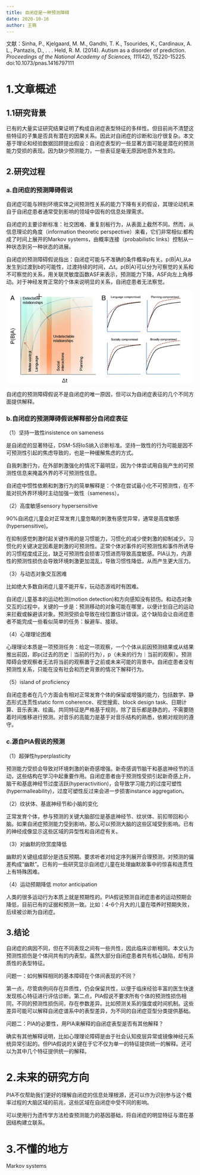 ```yaml
---
title: 自闭症是一种预测障碍
date: 2020-10-16
author: 王萌
---
```


文献：Sinha, P., Kjelgaard, M. M., Gandhi, T. K., Tsourides, K., Cardinaux, A. L., Pantazis, D., . . . Held, R. M. (2014). Autism as a disorder of prediction. *Proceedings of the National Academy of Sciences, 111*(42), 15220-15225. doi:10.1073/pnas.1416797111

# 1.文章概述
## 1.1研究背景

已有的大量实证研究结果证明了构成自闭症表型特征的多样性。但目前尚不清楚这些特征的子集是否具有潜在的因果关系。因此对自闭症的诊断和治疗很复杂。本文基于理论和经验数据回顾提出假设：自闭症表型的一些显著方面可能是潜在的预测能力受损的表现。因为缺少预测能力，一些表征是毫无原因地意外发生的。

## 2.研究过程

### a.自闭症的预测障碍假说

自闭症可能与辨别环境实体之间预测性关系的能力下降有关的假设，其理论动机来自于自闭症患者通常受到影响的领域中固有的信息处理需求。

自闭症的主要诊断标准：社交困难、重复刻板行为，从表面上截然不同。然而，从信息理论的角度（information theoretic perspective）来看，它们非常相似:都构成了时间上展开的Markov systems，由概率连接（probabilistic links）控制从一种状态到另一种状态的进展。

自闭症的预测障碍假说指出：自闭症可能与不准确的条件概率p有关。p(B|A),从a发生到过渡到b的可能性，过渡持续的时间，△t。p(B|A)可以分为可察觉的关系和不可察觉的关系，用关联灵敏度函数ASF来表示，预测能力下降，ASF向左上角移动。对于神经发育正常的个体来说明显的关系，自闭症患者无法察觉。


![](https://github.com/likanzhan/ReadThinkWrite/raw/master/Supporting_Information/2020-10-16-WM1-FIG-1.png)


自闭症的预测障碍假说不是自闭症的唯一原因，但可以为自闭症表征的几个不同方面提供解释。

### b.自闭症的预测障碍假说解释部分自闭症表征

（1）坚持一致性insistence on sameness

是自闭症的显著特征，DSM-5将IoS纳入诊断标准。坚持一致性的行为可能是因不可预测性引起的焦虑导致的，也是一种缓解焦虑的方式。

自我刺激行为，在外部刺激强化的情况下最明显，因为个体尝试用自我产生的可预测性信息来掩盖外界的不可预测性信息。

自闭症中惯性依赖和刺激行为的简单解释是：个体在尝试最小化不可预测性，在不能对抗外界环境时主动加强一致性（sameness）。

（2）高度敏感sensory hypersensitive

90%自闭症儿童会对正常发育儿童忽略的刺激有感觉异常，通常是高度敏感(hypersensitive)。

在抑制感觉刺激时起关键作用的是习惯能力，习惯化的减少使刺激的抑制减少。习惯化的关键决定因素是刺激的可预测性。正常个体对事件的可预测性和事件所诱导的习惯程度成正比，缺乏可预测性会损害习惯进而导致高度敏感。PIA认为，内源性的预测性损伤会导致环境刺激更加混乱，导致习惯性降低，从而产生更大压力。

（3）与动态对象交互困难

比如绝大多数自闭症儿童不能开车，玩动态游戏时有困难。

自闭症儿童基本的运动检测(motion detection)和方向感知没有损伤。和动态对象交互的过程中，关键的一步是：预测移动的对象可能在哪里，以便计划自己的运动来拦截或躲避该对象。预测受损会导致在线位置估计错误。这个缺陷会让自闭症患者不能完成一些看似简单的任务：躲避车、接球。


（4）心理理论困难

心理理论本质是一项预测任务：给定一项观察，一个个体从前因预测结果或从结果推出前因，即p(过去的历史｜当前的行为），p（未来的行为｜当前的观察）。预测障碍会使观察者无法将当前的观察置于之前或未来可能的背景中。自闭症患者没有预测性关系，只能在没有社会和历史背景的情况下解释行为。

（5）island of proficiency

自闭症患者在几个方面会有相对正常发育个体的保留或增强的能力，包括数学、静态形式连贯性static form coherence、视觉搜索、block design task、日期计算、音乐表演、绘画。共同特征是严格基于规则，除了音乐都是静态的，不需要随着时间推移进行预测。对音乐的高能力是基于对音乐结构的熟悉，依赖对规则的遵守。

### c.源自PIA假说的预测

（1）超弹性hyperplasticity 

预测能力受损会导致对环境刺激的新奇感增强。新奇感调节脑干和基底神经节的活动，这些结构在学习中起重要作用。自闭症患者由于预测性受损引起新奇感上升，脑干和基底神经节过度活跃(hyperactivition)，会导致学习能力的过度可塑性(hypermalleability)，过度可塑性反过来会进一步损害instance aggregation。

（2）纹状体、基底神经节和小脑的变化

正常发育个体，参与预测的关键大脑部位是基底神经节、纹状体、前扣带回和小脑。如果自闭症预测能力受到影响，那么可以预测大脑的这些区域受到影响。已有的神经成像显示这些区域的异型性和自闭症有关。

（3）对幽默的欣赏度降低

幽默的关键组成部分是违反预期。要求听者对给定序列展开合理预测，对预测的偏差构成“幽默”。已有的一些研究显示自闭症儿童在处理幽默故事中的惊喜和连贯性上有特殊困难。

（4）运动预期降低 motor anticipation

人类的很多运动行为本质上就是预期性的。PIA假说预测自闭症患者的运动预期会降低，目前已有的证据和预测一致。比如：4-6个月大的儿童在喂养时预期失败，后续被诊断为自闭症。

## 3.结论

自闭症的病因不同，但在不同表现之间有一些共性，因此临床诊断相同。本文认为预测性损伤是个体间共有的内表型。虽然大部分自闭症患者共有核心缺陷，却有异质性的表型特征。

问题一：如何解释相同的基本障碍在个体间表现的不同？

第一点，尽管病例间存在异质性，仍会保留共性，以便于临床经验丰富的医生快速发现核心特征进行评估诊断。第二点，PIA假说不要求所有个体的预测性损伤相同，不同的预测性损伤间，存在参数差异。比如预测关系的强度或时间机制。这些差异可能可以解释自闭症谱系中的表型差异，为不同的自闭症亚型分类提供基础。

问题二：PIA的必要性，用PIA来解释的自闭症表型是否有其他解释？

确实有其他解释说明，比如心理理论障碍是由于社会认知皮层异常或镜像神经元系统异常引起的。但PIA假说的关键在于它不仅为单一的特征提供统一的解释。还可以为其中几个特征提供统一的解释。

# 2.未来的研究方向

PIA不仅帮助我们更好的理解自闭症的信息处理根源，还可以作为识别参与这个概率过程的大脑区域的前兆，这些区域在自闭症中受不同的影响。

可以使用行为遗传学方法检查预测能力的基因基础，将自闭症的明显特征与潜在基因结构建立联系。

# 3.不懂的地方 

Markov systems

















